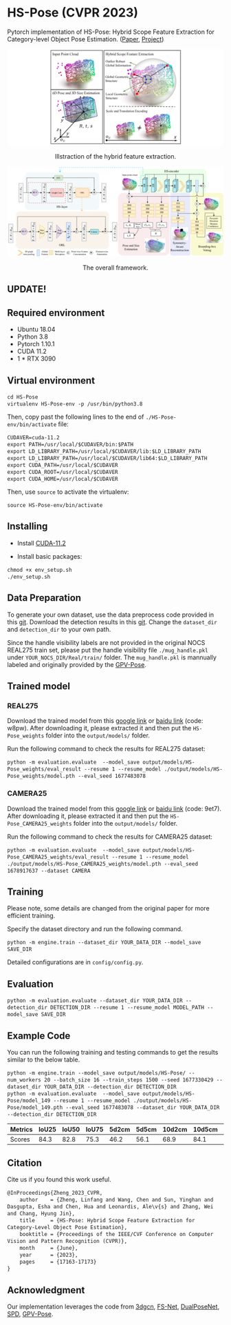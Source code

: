 # HS-Pose (CVPR 2023)
Pytorch implementation of HS-Pose: Hybrid Scope Feature Extraction for Category-level Object Pose Estimation.
([Paper](https://arxiv.org/abs/2303.15743), [Project](https://lynne-zheng-linfang.github.io/hspose.github.io/))


![teaser](pic/teaser.png)
<p align="center">
    Illstraction of the hybrid feature extraction.
</p>

![pipeline](pic/pipeline.png)
<p align="center">
    The overall framework.
</p>


## UPDATE!


## Required environment
- Ubuntu 18.04
- Python 3.8 
- Pytorch 1.10.1
- CUDA 11.2
- 1 * RTX 3090
 

## Virtual environment
```shell
cd HS-Pose
virtualenv HS-Pose-env -p /usr/bin/python3.8
```
Then, copy past the following lines to the end of `./HS-Pose-env/bin/activate` file:
```shell
CUDAVER=cuda-11.2
export PATH=/usr/local/$CUDAVER/bin:$PATH
export LD_LIBRARY_PATH=/usr/local/$CUDAVER/lib:$LD_LIBRARY_PATH
export LD_LIBRARY_PATH=/usr/local/$CUDAVER/lib64:$LD_LIBRARY_PATH
export CUDA_PATH=/usr/local/$CUDAVER
export CUDA_ROOT=/usr/local/$CUDAVER
export CUDA_HOME=/usr/local/$CUDAVER
```
Then, use `source` to activate the virtualenv:
```shell
source HS-Pose-env/bin/activate
```


## Installing
- Install [CUDA-11.2](https://developer.nvidia.com/cuda-11.2.0-download-archive?target_os=Linux&target_arch=x86_64&target_distro=Ubuntu&target_version=2004&target_type=deblocal) 

- Install basic packages:
```shell
chmod +x env_setup.sh
./env_setup.sh
```
<!-- - Install [Detectron2](https://github.com/facebookresearch/detectron2). -->

## Data Preparation
To generate your own dataset, use the data preprocess code provided in this [git](https://github.com/mentian/object-deformnet/blob/master/preprocess/pose_data.py). Download the detection results in this [git](https://github.com/Gorilla-Lab-SCUT/DualPoseNet). Change the `dataset_dir` and `detection_dir` to your own path.

Since the handle visibility labels are not provided in the original NOCS REAL275 train set, please put the handle visibility file `./mug_handle.pkl` under `YOUR_NOCS_DIR/Real/train/` folder. The `mug_handle.pkl` is mannually labeled and originally provided by the [GPV-Pose](https://github.com/lolrudy/GPV_Pose).


## Trained model
### REAL275
Download the trained model from this [google link](https://drive.google.com/file/d/1TszIS5ebECVpLyEbukOhb7QhVIwPeTIM/view?usp=sharing) or [baidu link](https://pan.baidu.com/s/1Y8Gb0azh7lWt8XEgfNY_cw) (code: w8pw). After downloading it, please extracted it and then put the `HS-Pose_weights` folder into the `output/models/` folder. 

Run the following command to check the results for REAL275 dataset:
```shell
python -m evaluation.evaluate  --model_save output/models/HS-Pose_weights/eval_result --resume 1 --resume_model ./output/models/HS-Pose_weights/model.pth --eval_seed 1677483078
```
### CAMERA25
Download the trained model from this [google link](https://drive.google.com/file/d/1_Dcy-VXcMABihusLDVV_axibFBW-JjJF/view?usp=sharing) or [baidu link](https://pan.baidu.com/s/1QNLPxJn86Gk-mxVHsjTlsQ) (code: 9et7). After downloading it, please extracted it and then put the `HS-Pose_CAMERA25_weights` folder into the `output/models/` folder. 

Run the following command to check the results for CAMERA25 dataset:
```shell
python -m evaluation.evaluate  --model_save output/models/HS-Pose_CAMERA25_weights/eval_result --resume 1 --resume_model ./output/models/HS-Pose_CAMERA25_weights/model.pth --eval_seed 1678917637 --dataset CAMERA
```

## Training
Please note, some details are changed from the original paper for more efficient training. 

Specify the dataset directory and run the following command.
```shell
python -m engine.train --dataset_dir YOUR_DATA_DIR --model_save SAVE_DIR
```

Detailed configurations are in `config/config.py`.

## Evaluation
```shell
python -m evaluation.evaluate --dataset_dir YOUR_DATA_DIR --detection_dir DETECTION_DIR --resume 1 --resume_model MODEL_PATH --model_save SAVE_DIR
```

## Example Code
You can run the following training and testing commands to get the results similar to the below table.
```shell
python -m engine.train --model_save output/models/HS-Pose/ --num_workers 20 --batch_size 16 --train_steps 1500 --seed 1677330429 --dataset_dir YOUR_DATA_DIR --detection_dir DETECTION_DIR
python -m evaluation.evaluate  --model_save output/models/HS-Pose/model_149 --resume 1 --resume_model ./output/models/HS-Pose/model_149.pth --eval_seed 1677483078 --dataset_dir YOUR_DATA_DIR --detection_dir DETECTION_DIR
```
|Metrics| IoU25 | IoU50 | IoU75 | 5d2cm | 5d5cm | 10d2cm| 10d5cm| 10d10cm|  5d   | 2cm   |
|:------|:------|:------|:------|:------|:------|:------|:------|:-------|:------|:------|
|Scores | 84.3  | 82.8  | 75.3  |  46.2 |  56.1 | 68.9  | 84.1  | 85.2   | 59.1  | 77.8  |




## Citation
Cite us if you found this work useful.
```
@InProceedings{Zheng_2023_CVPR,
    author    = {Zheng, Linfang and Wang, Chen and Sun, Yinghan and Dasgupta, Esha and Chen, Hua and Leonardis, Ale\v{s} and Zhang, Wei and Chang, Hyung Jin},
    title     = {HS-Pose: Hybrid Scope Feature Extraction for Category-Level Object Pose Estimation},
    booktitle = {Proceedings of the IEEE/CVF Conference on Computer Vision and Pattern Recognition (CVPR)},
    month     = {June},
    year      = {2023},
    pages     = {17163-17173}
}
```


## Acknowledgment
Our implementation leverages the code from [3dgcn](https://github.com/j1a0m0e4sNTU/3dgcn), [FS-Net](https://github.com/DC1991/FS_Net),
[DualPoseNet](https://github.com/Gorilla-Lab-SCUT/DualPoseNet), [SPD](https://github.com/mentian/object-deformnet), [GPV-Pose](https://github.com/lolrudy/GPV_Pose).
